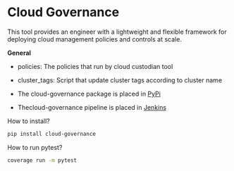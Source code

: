 # Cloud Governance
This tool provides an engineer with a lightweight and flexible framework for 
deploying cloud management policies and controls at scale.

**General**

* policies: The policies that run by cloud custodian tool
* cluster_tags: Script that update cluster tags according to cluster name

* The cloud-governance package is placed in [PyPi](TBD)
* Thecloud-governance pipeline is placed in [Jenkins](TBD)


How to install?
```bash
pip install cloud-governance
```

How to run pytest?
```bash
coverage run -m pytest
```
